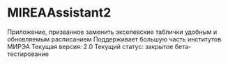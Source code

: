 # MIREAAssistant2
Приложение, призванное заменить экселевские таблички удобным и обновляемым расписанием
Поддерживает большую часть институтов МИРЭА
Текущая версия: 2.0
Текущий статус: закрытое бета-тестирование
